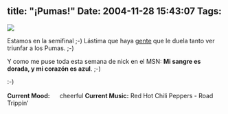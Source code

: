 title: "¡Pumas!"
Date: 2004-11-28 15:43:07
Tags: 
---
<img src="http://www.damog.net/images/pumas.png"/>


Estamos en la semifinal ;-) Lástima que haya <a href="http://www.chichi.com.mx/">gente</a> que le duela tanto ver triunfar a los Pumas. ;-)

Y como me puse toda esta semana de nick en el MSN: <strong>Mi sangre es dorada, y mi corazón es azul</strong>. ;-)

:-)

<strong>Current Mood:</strong> <img width="15" height="15" src="http://stat.livejournal.com/img/mood/growf/smileys/smile.gif"/> cheerful
<strong>Current Music:</strong> Red Hot Chili Peppers - Road Trippin&#8217;

